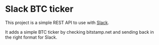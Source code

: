 # Slack BTC ticker
This project is a simple REST API to use with [Slack](http://www.slack.com).

It adds a simple BTC ticker by checking bitstamp.net and sending back in the right format for Slack.
